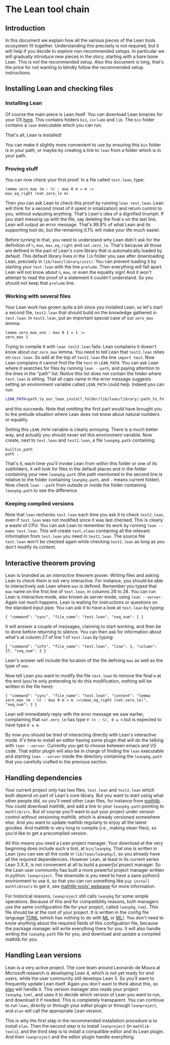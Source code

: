 # The Lean tool chain

## Introduction

In this document we explain how all the various pieces of the Lean tools ecosystem fit together. 
Understanding this precisely is not required, but it will help if you decide to explore non-recommended setups.
In particular we will gradually introduce new pieces in the story, starting with a bare bone Lean. 
This is *not* the recommended setup.
Also this document is long, that's the price for not wanting to blindly follow the recommended setup instructions.

## Installing Lean and checking files

### Installing Lean

Of course the main piece is Lean itself. You can download Lean binaries for your OS [here](https://github.com/leanprover-community/lean/releases). 
This contains folders `bin`, `include` and `lib`.
The `bin` folder contains a `lean` executable which you can run.

That's all, Lean is installed!

You can make it slightly more convenient to use by ensuring this `bin` folder is in your path, or maybe by creating a link to 
`lean` from a folder which is in your path.

### Proving stuff

You can now check your first proof.
In a file called `test.lean`, type:
```lean
lemma zero_max (m : ℕ) : max 0 m = m :=
max_eq_right (nat.zero_le m)
```
Then you can ask Lean to check this proof by running `lean test.lean`. 
Lean will think for a second (most of it spent in intialization) and return control to you, without outputing anything.
That's Lean's idea of a dignified triumph.
If you start messing up with the file, say deleting the final `m` on the last line,
Lean will output an error message.
That's 99.9% of what Lean and its supporting tool do,
but the remaining 0.1% will make your life much easier. 

Before turning to that, you need to understand why Lean didn't ask for the definition of `ℕ`, `max`, `max_eq_right` and `nat.zero_le`.
That's because all those are defined in the part of Lean's core library that is automatically loaded by default.
This default library lives in the `lib` folder you saw after downloading Lean, 
precisely in `lib/lean/library/init/`.
You can prevent loading it by starting your `test.lean` with the line `prelude`.
Then everything will fall apart. 
Lean will not know about `ℕ`, `max`, or even the equality sign!
And it won't attempt to read the proof of a statement it couldn't understand.
So you should not keep that `prelude` line.


###  Working with several files

Your Lean work has grown quite a bit since you installed Lean,
so let's start a second file, `test2.lean` that should build on the knowledge gathered in `test.lean`.
In `test2.lean`, put an important special case of our `zero_max` lemma:
```lean
lemma zero_max_one : max 0 1 = 1 :=
zero_max 1
```
Trying to compile it with `lean test2.lean` fails: Lean complains it doesn't know about
our `zero_max` lemma.
You need to tell Lean that `test2.lean` relies on `test.lean`. 
So add at the top of `test2.lean` the line `import test`.
Now Lean complains it cannot find the file `test` in `LEAN_PATH`.
You can ask Lean where it searches for files by running `lean --path`, and paying attention
to the lines in the "path" list.
Notice this list does not contain the folder where `test.lean` is sitting.
That all caps name in the error message suggests setting an environment variable called `LEAN_PATH` could help.
Indeed you can run:
```bash
LEAN_PATH=path_to_our_lean_install_folder/lib/lean/library/:path_to_folder_containing_test lean test2.lean 
```
and this succeeds.
Note that omitting the first part would have brought you to the prelude situation where Lean does not know
about natural numbers or equality.

Setting this `LEAN_PATH` variable is clearly annoying.
There is a much better way, and actually you should *never* set this environment variable.
Now create, next to `test.lean` and `test2.lean`, a file `leanpkg.path` containing:
```
builtin_path
path .
```
That's it, each time you'll invoke Lean from within this folder or one of its subfolders,
it will look for files in the default places and in the folder containing your new `leanpkg.path`
(the path mentioned in the second line is relative to the folder containing `leanpkg.path`, and `.` means current folder).
Now check `lean --path` from outside or inside the folder containing `leanpkg.path` to see the difference.

### Keeping compiled versions

Note that `lean` rechecks `test.lean` each time you ask it to check `test2.lean`, 
even if `test.lean` was not modified since it was last checked. 
This is clearly a waste of CPU.
You can ask Lean to remember its work by running `lean --make test.lean`.
This will create `test.olean` containing all the relevant information from `test.lean` you need in
`test2.lean`.
The source file `test.lean` won't be checked again while checking `test2.lean` as long as you don't modify its content.

## Interactive theorem proving

Lean is branded as an *interactive* theorem prover.
Writing files and asking Lean to check them is not very interactive.
For instance, you should be able to interactively ask Lean where `max` is defined.
Remember you typed that `max` name on the first line of `test.lean`, in columns 26 to 28.
You can run Lean is interactive mode, also known as server mode, using `lean --server`.
Again not much happens.
Lean is waiting for instructions or questions on the standard input pipe.
You can ask it to have a look at `test.lean` by typing:
```
{ "command": "sync", "file_name": "test.lean", "seq_num": 1 }
```
It will answer a couple of messages, claiming to start working, and then be to done before returning to silence.
You can then ask for information about what's at column 27 of line 1 of `test.lean` by typing:
```
{ "command": "info", "file_name": "test.lean", "line": 1, "column": 27, "seq_num": 2 } 
```
Lean's answer will include the location of the file defining `max` as well as the type of
`max`.

Now tell Lean you want to modify the file `test.lean` to remove the final `m` at the end (you're only pretending to do this modification, nothing will be written in the file here):
```
{ "command": "sync", "file_name": "test.lean", "content": "lemma zero_max (m : ℕ) : max 0 m = m :=\nmax_eq_right (nat.zero_le)", "seq_num": 3 }
```
Lean will immediately reply with the error message we saw earlier,
complaining that `nat.zero_le` has type `∀ (n : ℕ), 0 ≤ n` but is expected to have type `0 ≤ m`.

By now you should be tired of interacting directly with Lean's interactive mode.
It's time to install an editor having some plugin that will do the talking with
`lean --server`.
Currently you get to choose between emacs and VS code.
That editor plugin will also be in charge of finding the `lean` executable and starting `lean --server`
inside the directory containing the `leanpkg.path` that you carefully crafted in the previous section.


##  Handling dependencies

Your current project only has two files, `test.lean` and `test2.lean` which
both depend on part of Lean's core library.
But you want to start using what other people did, so you'll need other Lean files,
for instance from [mathlib](https://github.com/leanprover-community/mathlib).
You could download mathlib, and add a line to your `leanpkg.path` pointing to 
`mathlib/src`.
But of course you'll want to put your project under version control without versioning mathlib,
which is already versioned somewhere else.
And you want to update mathlib regularly to enjoy all the latest goodies.
And mathlib is very long to compile (i.e., making olean files), so you'd like to get a precompiled version.

All this means you need a Lean project manager.
Your download at the very beginning does include such a tool, at
`bin/leanpkg`.
That one is written in Lean (you can see all the code in `lib/lean/leanpkg/`), so you already have all
the required dependencies.
However Lean, at least in its current series Lean 3.X.X, is not convenient at all to build a *powerful*
project manager.
So the Lean user community has built a more powerful project manager written in python: `leanproject`.
The downside is you need to have a sane python3 environment to use it, so that you can
run something like `pip install mathlibtools` to get it,
see [mathlib-tools' webpage](https://github.com/leanprover-community/mathlib-tools/blob/master/README.md) for more information.

For historical reasons, `leanproject` still calls `leanpkg` for some simple operations.
Because of this and for compatibility reasons,
both managers use the same configuration file for your project,
called `leanpkg.toml`.
This file should be at the root of your project.
It is written in the config file language [TOML](https://en.wikipedia.org/wiki/TOML) (which has nothing to do with [ML](https://en.wikipedia.org/wiki/ML_(programming_language)) or [ML](https://en.wikipedia.org/wiki/Machine_learning)).
You don't need to know anything about the required fields of this configuation file, because the package manager
will write everything there for you.
It will also handle writing the `leanpkg.path` file for you,
and download and update a compiled mathlib for you.

## Handling Lean versions

Lean is a very active project.
The core team around Leonardo de Moura at Microsoft research is developing Lean 4, 
which is not yet ready for end users,
while the user community still develops Lean 3.
So you'll want to frequently update Lean itself.
Again you don't want to think about this, so [elan](https://github.com/Kha/elan) will handle it.
This version manager also reads your project `leanpkg.toml`, 
and uses it to decide which version of Lean you want to run,
and download it if needed.
This is completely transparent. 
You can continue to run `lean`,
directly or through your editor plugin or through `leanproject`, 
and `elan` will call the appropriate Lean version.

This is why the first step in the recommended installation procedure is to install `elan`.
Then the second step is to install `leanproject` (in `mathlib-tools`), 
and the third step is to install a compatible editor and its Lean plugin.
And then `leanproject` and the editor plugin handle everything.

